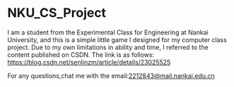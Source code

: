 # NKU_CS_Project
I am a student from the Experimental Class for Engineering at Nankai University, 
and this is a simple little game I designed for my computer class project. 
Due to my own limitations in ability and time, I referred to the content published on CSDN. 
The link is as follows:
https://blog.csdn.net/senlinzm/article/details/23025525

For any questions,chat me with the email:2212843@mail.nankai.edu.cn
